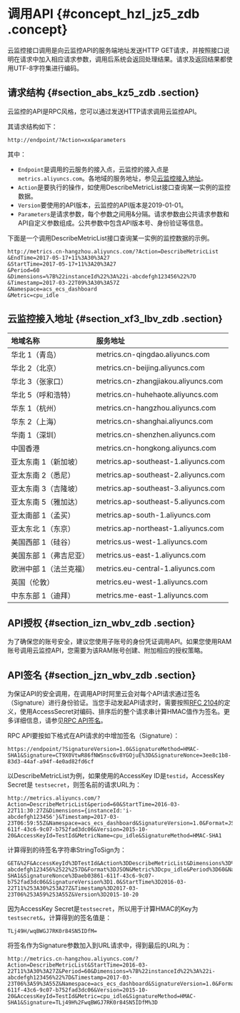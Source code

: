 # 调用API {#concept_hzl_jz5_zdb .concept}

云监控接口调用是向云监控API的服务端地址发送HTTP GET请求，并按照接口说明在请求中加入相应请求参数，调用后系统会返回处理结果。请求及返回结果都使用UTF-8字符集进行编码。

## 请求结构 {#section_abs_kz5_zdb .section}

云监控的API是RPC风格，您可以通过发送HTTP请求调用云监控API。

其请求结构如下：

`http://endpoint/?Action=xx&parameters`

其中：

-   `Endpoint`是调用的云服务的接入点，云监控的接入点是`metrics.aliyuncs.com`。各地域的服务地址，参见[云监控接入地址](#)。
-   `Action`是要执行的操作，如使用DescribeMetricList接口查询某一实例的监控数据。
-   `Version`要使用的API版本，云监控的API版本是2019-01-01。
-   `Parameters`是请求参数，每个参数之间用&分隔。请求参数由公共请求参数和API自定义参数组成。公共参数中包含API版本号、身份验证等信息。

下面是一个调用DescribeMetricList接口查询某一实例的监控数据的示例。

``` {#codeblock_sow_adc_4eu}
http://metrics.cn-hangzhou.aliyuncs.com/?Action=DescribeMetricList
&EndTime=2017-05-17+11%3A30%3A27
&StartTime=2017-05-17+11%3A20%3A27
&Period=60
&Dimensions=%7B%22instanceId%22%3A%22i-abcdefgh123456%22%7D
&Timestamp=2017-03-22T09%3A30%3A57Z
&Namespace=acs_ecs_dashboard
&Metric=cpu_idle
```

## 云监控接入地址 {#section_xf3_lbv_zdb .section}

|地域名称|服务地址|
|:---|:---|
|华北 1（青岛）|metrics.cn-qingdao.aliyuncs.com|
|华北 2（北京）|metrics.cn-beijing.aliyuncs.com|
|华北 3（张家口）|metrics.cn-zhangjiakou.aliyuncs.com|
|华北 5（呼和浩特）|metrics.cn-huhehaote.aliyuncs.com|
|华东 1（杭州）|metrics.cn-hangzhou.aliyuncs.com|
|华东 2（上海）|metrics.cn-shanghai.aliyuncs.com|
|华南 1（深圳）|metrics.cn-shenzhen.aliyuncs.com|
|中国香港|metrics.cn-hongkong.aliyuncs.com|
|亚太东南 1（新加坡）|metrics.ap-southeast-1.aliyuncs.com|
|亚太东南 2（悉尼）|metrics.ap-southeast-2.aliyuncs.com|
|亚太东南 3（吉隆坡）|metrics.ap-southeast-3.aliyuncs.com|
|亚太东南 5（雅加达）|metrics.ap-southeast-5.aliyuncs.com|
|亚太南部 1（孟买）|metrics.ap-south-1.aliyuncs.com|
|亚太东北 1（东京）|metrics.ap-northeast-1.aliyuncs.com|
|美国西部 1（硅谷）|metrics.us-west-1.aliyuncs.com|
|美国东部 1（弗吉尼亚）|metrics.us-east-1.aliyuncs.com|
|欧洲中部 1（法兰克福）|metrics.eu-central-1.aliyuncs.com|
|英国（伦敦）|metrics.eu-west-1.aliyuncs.com|
|中东东部 1（迪拜）|metrics.me-east-1.aliyuncs.com|

## API授权 {#section_izn_wbv_zdb .section}

为了确保您的账号安全，建议您使用子账号的身份凭证调用API。如果您使用RAM账号调用云监控API，您需要为该RAM账号创建、附加相应的授权策略。

## API签名 {#section_jzn_wbv_zdb .section}

为保证API的安全调用，在调用API时阿里云会对每个API请求通过签名（Signature）进行身份验证。当您手动发起API请求时，需要按照[RFC 2104](https://www.ietf.org/rfc/rfc2104.txt?spm=a2c4g.11186623.2.6.tstgdp&file=rfc2104.txt)的定义，使用AccessSecret对编码、排序后的整个请求串计算HMAC值作为签名。更多详细信息，请参见[RPC API签名](https://help.aliyun.com/document_detail/66384.html)。

RPC API要按如下格式在API请求的中增加签名（Signature）：

`https://endpoint/?SignatureVersion=1.0&SignatureMethod=HMAC-SHA1&Signature=CT9X0VtwR86fNWSnsc6v8YGOjuE%3D&SignatureNonce=3ee8c1b8-83d3-44af-a94f-4e0ad82fd6cf`

以DescribeMetricList为例，如果使用的AccessKey ID是`testid`，AccessKey Secret是 `testsecret`，则签名前的请求URL为：

``` {#codeblock_vtx_6vo_9ef}
http://metrics.aliyuncs.com/?Action=DescribeMetricList&period=60&StartTime=2016-03-22T11:30:27Z&Dimensions={instanceId:'i-abcdefgh123456'}&Timestamp=2017-03-23T06:59:55Z&Namespace=acs_ecs_dashboard&SignatureVersion=1.0&Format=JSON&SignatureNonce=aeb03861-611f-43c6-9c07-b752fad3dc06&Version=2015-10-20&AccessKeyId=TestId&MetricName=cpu_idle&SignatureMethod=HMAC-SHA1
```

计算得到的待签名字符串StringToSign为：

``` {#codeblock_38j_bp1_18w}
GET&%2F&AccessKeyId%3DTestId&Action%3DDescribeMetricList&Dimensions%3D%257B%2522instanceId%2522%253A%2522i-abcdefgh123456%2522%257D&Format%3DJSON&Metric%3Dcpu_idle&Period%3D60&Namespace%3Dacs_ecs_dashboard&SignatureMethod%3DHMAC-SHA1&SignatureNonce%3Daeb03861-611f-43c6-9c07-b752fad3dc06&SignatureVersion%3D1.0&StartTime%3D2016-03-22T11%253A30%253A27Z&Timestamp%3D2017-03-23T06%253A59%253A55Z&Version%3D2015-10-20
```

因为AccessKey Secret是`testsecret`，所以用于计算HMAC的Key为`testsecret&`，计算得到的签名值是：

``` {#codeblock_5zp_sf1_39i}
TLj49H/wqBWGJ7RK0r84SN5IDfM=
```

将签名作为Signature参数加入到URL请求中，得到最后的URL为：

``` {#codeblock_92f_rgx_79k}
http://metrics.cn-hangzhou.aliyuncs.com/?Action=DescribeMetricList&StartTime=2016-03-22T11%3A30%3A27Z&Period=60&Dimensions=%7B%22instanceId%22%3A%22i-abcdefgh123456%22%7D&Timestamp=2017-03-23T06%3A59%3A55Z&Namespace=acs_ecs_dashboard&SignatureVersion=1.0&Format=JSON&SignatureNonce=aeb03861-611f-43c6-9c07-b752fad3dc06&Version=2015-10-20&AccessKeyId=TestId&Metric=cpu_idle&SignatureMethod=HMAC-SHA1&Signature=TLj49H%2FwqBWGJ7RK0r84SN5IDfM%3D
```

